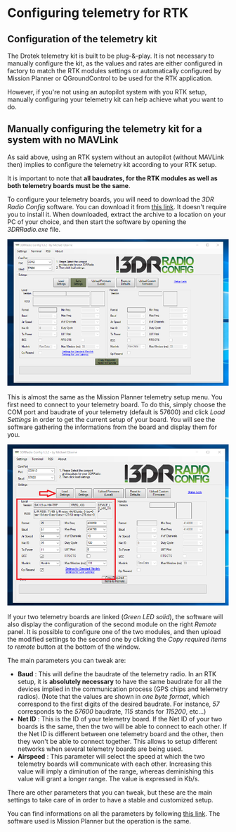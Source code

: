 # Configuring telemetry for RTK

## Configuration of the telemetry kit

The Drotek telemetry kit is built to be plug-&-play. It is not necessary to manually configure the kit, as the values and rates are either configured in factory to match the RTK modules settings or automatically configured by Mission Planner or QGroundControl to be used for the RTK application.

However, if you're not using an autopilot system with you RTK setup, manually configuring your telemetry kit can help achieve what you want to do.

## Manually configuring the telemetry kit for a system with no MAVLink

As said above, using an RTK system without an autopilot \(without MAVLink then\) implies to configure the telemetry kit according to your RTK setup.

It is important to note that **all baudrates, for the RTK modules as well as both telemetry boards must be the same**.

To configure your telemetry boards, you will need to download the _3DR Radio Config_ software. You can download it from [this link](http://vps.oborne.me/3drradioconfig.zip). It doesn't require you to install it. When downloaded, extract the archive to a location on your PC of your choice, and then start the software by opening the _3DRRadio.exe_ file.

![](../.gitbook/assets/3drintro.png)

This is almost the same as the Mission Planner telemetry setup menu. You first need to connect to your telemetry board. To do this, simply choose the COM port and baudrate of your telemetry \(default is 57600\) and click _Load Settings_ in order to get the current setup of your board. You will see the software gathering the informations from the board and display them for you.

![](../.gitbook/assets/3drfill.png)

If your two telemetry boards are linked \(_Green LED solid_\), the software will also display the configuration of the second module on the right _Remote_ panel. It is possible to configure one of the two modules, and then upload the modified settings to the second one by clicking the _Copy required items to remote_ button at the bottom of the window.

The main parameters you can tweak are:

* **Baud** : This will define the baudrate of the telemetry radio. In an RTK setup, it is **absolutely necessary** to have the same baudrate for all the devices implied in the communication process \(GPS chips and telemetry radios\). \(Note that the values are shown in _one byte format_, which correspond to the first digits of the desired baudrate. For instance, _57_ corresponds to the _57600_ baudrate, _115_ stands for _115200_, etc...\)
* **Net ID** : This is the ID of your telemetry board. If the Net ID of your two boards is the same, then the two will be able to connect to each other. If the Net ID is different between one telemetry board and the other, then they won't be able to connect together. This allows to setup different networks when several telemetry boards are being used. 
* **Airspeed** : This parameter will select the speed at which the two telemetry boards will communicate with each other. Increasing this value will imply a diminution of the range, whereas deminishing this value will grant a longer range. The value is expressed in Kb/s.

There are other parameters that you can tweak, but these are the main settings to take care of in order to have a stable and customized setup.

You can find informations on all the parameters by following [this link](http://ardupilot.org/copter/docs/common-configuring-a-telemetry-radio-using-mission-planner.html). The software used is Mission Planner but the operation is the same.

